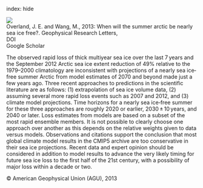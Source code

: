 index: hide

<div class="Citation">
    <div class="Citation-thumb CitationThumb-linked"  data-href="https://doi.org/10.1002/grl.50316">
      <img src="https://static.claimspace.cloud/climate-study-static/refs/thumbs/10/Overland_and_Wang_2013-thumb.png" />
    </div>

  <div class="Citation-body">
    <div class="Citation-text">Overland, J. E. and Wang, M., 2013: When will the summer arctic be nearly sea ice free?. <span class="Article-journal">Geophysical  Research Letters, </span><span class="Article-volume"></span></div>
    <div class="Citation-links">
      <div class="CitationLink" data-href="https://doi.org/10.1002/grl.50316">
        <div class="CitationLink-icon CitationLink-Doi"></div>
        <div class="CitationLink-text">DOI</div>
      </div>
      <div class="CitationLink" data-href="https://scholar.google.com/scholar?q=10.1002/grl.50316">
        <div class="CitationLink-icon CitationLink-Scholar"></div>
        <div class="CitationLink-text">Google Scholar</div>
      </div>
    </div>
  </div>
</div>

The observed rapid loss of thick multiyear sea ice over the last 7 years and the September 2012 Arctic sea ice extent reduction of 49% relative to the 1979–2000 climatology are inconsistent with projections of a nearly sea ice‐free summer Arctic from model estimates of 2070 and beyond made just a few years ago. Three recent approaches to predictions in the scientific literature are as follows: (1) extrapolation of sea ice volume data, (2) assuming several more rapid loss events such as 2007 and 2012, and (3) climate model projections. Time horizons for a nearly sea ice‐free summer for these three approaches are roughly 2020 or earlier, 2030 ± 10 years, and 2040 or later. Loss estimates from models are based on a subset of the most rapid ensemble members. It is not possible to clearly choose one approach over another as this depends on the relative weights given to data versus models. Observations and citations support the conclusion that most global climate model results in the CMIP5 archive are too conservative in their sea ice projections. Recent data and expert opinion should be considered in addition to model results to advance the very likely timing for future sea ice loss to the first half of the 21st century, with a possibility of major loss within a decade or two.

<div class="Citation-copy">
&copy; American Geophysical Union (AGU), 2013
</div>